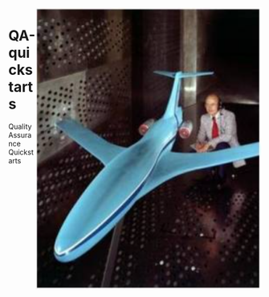 <img src="assets/nasa-wind-tunnel.png" alt="Picture of NASA wind tunnel" style="width: 450px;" align="right">

# QA-quickstarts
Quality Assurance Quickstarts
